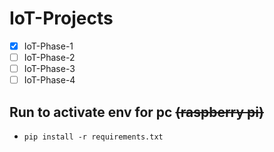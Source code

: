# IoT-Projects
- [x] IoT-Phase-1
- [ ] IoT-Phase-2
- [ ] IoT-Phase-3
- [ ] IoT-Phase-4

## Run to activate env for pc ~~(raspberry pi)~~
- `pip install -r requirements.txt`